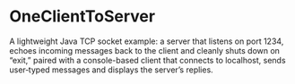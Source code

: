 # OneClientToServer
A lightweight Java TCP socket example: a server that listens on port 1234, echoes incoming messages back to the client and cleanly shuts down on “exit,” paired with a console-based client that connects to localhost, sends user‑typed messages and displays the server’s replies.
